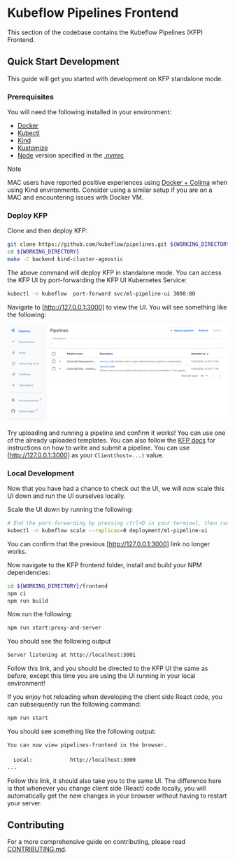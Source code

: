 # Kubeflow Pipelines Frontend 

This section of the codebase contains the Kubeflow Pipelines (KFP) Frontend.

## Quick Start Development

This guide will get you started with development on KFP standalone mode. 

### Prerequisites

You will need the following installed in your environment:

* [Docker]
* [Kubectl]
* [Kind] 
* [Kustomize] 
* [Node] version specified in the [.nvmrc]

> [!Note]
> MAC users have reported positive experiences using [Docker + Colima] when using Kind environments. Consider
> using a similar setup if you are on a MAC and encountering issues with Docker VM.

### Deploy KFP

Clone and then deploy KFP: 

```bash
git clone https://github.com/kubeflow/pipelines.git ${WORKING_DIRECTORY}
cd ${WORKING_DIRECTORY}
make -C backend kind-cluster-agnostic
```

The above command will deploy KFP in standalone mode. You can access the KFP UI by port-forwarding the KFP UI Kubernetes Service:

```bash
kubectl -n kubeflow  port-forward svc/ml-pipeline-ui 3000:80
```

Navigate to [http://127.0.0.1:3000] to view the UI. You will see something like the following: 

![KFP UI](docs/images/kfp-ui.png)

Try uploading and running a pipeline and confirm it works! You can use one of the already uploaded templates. You can also follow the [KFP docs] for instructions on how to write and submit a pipeline. You can use [http://127.0.0.1:3000] as your `Client(host=...)` value.

### Local Development 

Now that you have had a chance to check out the UI, we will now scale this UI down and run the UI ourselves locally. 

Scale the UI down by running the following: 

```bash
# End the port-forwarding by pressing ctrl+D in your terminal, then run:
kubectl -n kubeflow scale --replicas=0 deployment/ml-pipeline-ui
```

You can confirm that the previous [http://127.0.0.1:3000] link no longer works.

Now navigate to the KFP frontend folder, install and build your NPM dependencies: 

```bash
cd ${WORKING_DIRECTORY}/frontend
npm ci
npm run build
```

Now run the following: 

```bash
npm run start:proxy-and-server
```

You should see the following output

```bash
Server listening at http://localhost:3001
```

Follow this link, and you should be directed to the KFP UI the same as before, except this time you are using the UI running in your local environment!

If you enjoy hot reloading when developing the client side React code, you can subsequently run the following command: 

```bash
npm run start
```

You should see something like the following output:

```bash
You can now view pipelines-frontend in the browser.

  Local:            http://localhost:3000
...
```

Follow this link, it should also take you to the same UI. The difference here is that whenever you change client side (React) code locally, you will automatically get the new changes in your browser without having to restart your server. 

## Contributing

For a more comprehensive guide on contributing, please read [CONTRIBUTING.md].

<!REFERENCES>
[Docker]: https://docs.docker.com/engine/install/
[Kind]: https://kind.sigs.k8s.io/#installation-and-usage
[Kustomize]: https://kustomize.io
[Node]: https://www.npmjs.com/package/node
[.nvmrc]: .nvmrc
[CONTRIBUTING.md]: CONTRIBUTING.md
[http://127.0.0.1:3000]: http://127.0.0.1:3000
[Kubectl]: https://kubernetes.io/docs/tasks/tools/#kubectl
[Docker + Colima]: https://github.com/abiosoft/colima?tab=readme-ov-file#docker
[sample pipeline]: https://raw.githubusercontent.com/kubeflow/pipelines/refs/heads/master/sdk/python/test_data/pipelines/pipeline_with_env.py
[sample pipeline in yaml]: https://raw.githubusercontent.com/kubeflow/pipelines/refs/heads/master/sdk/python/test_data/pipelines/pipeline_with_env.yaml
[KFP docs]: https://www.kubeflow.org/docs/components/pipelines/getting-started/
